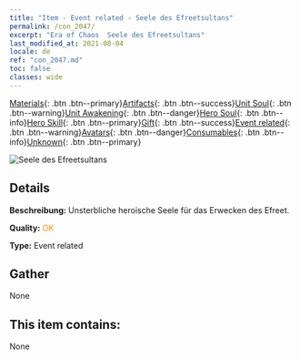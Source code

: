 ```yaml
---
title: "Item - Event related - Seele des Efreetsultans"
permalink: /con_2047/
excerpt: "Era of Chaos  Seele des Efreetsultans"
last_modified_at: 2021-08-04
locale: de
ref: "con_2047.md"
toc: false
classes: wide
---
```

 [Materials](/ItemsDE/){: .btn .btn--primary}[Artifacts](/ItemsDE/Artifacts/){: .btn .btn--success}[Unit Soul](/ItemsDE/UnitSoul/){: .btn .btn--warning}[Unit Awakening](/ItemsDE/UnitAwakening/){: .btn .btn--danger}[Hero Soul](/ItemsDE/HeroSoul/){: .btn .btn--info}[Hero Skill](/ItemsDE/HeroSkill/){: .btn .btn--primary}[Gift](/ItemsDE/Gift/){: .btn .btn--success}[Event related](/ItemsDE/Events/){: .btn .btn--warning}[Avatars](/ItemsDE/Avatars/){: .btn .btn--danger}[Consumables](/ItemsDE/Consumables/){: .btn .btn--info}[Unknown](/ItemsDE/Unknown/){: .btn .btn--primary}

 ![Seele des Efreetsultans](/images/t/juexing_506.png)

## Details
 **Beschreibung:** Unsterbliche heroische Seele für das Erwecken des Efreet.

 **Quality:** <span style="color: #FF8C00">OK</span>

 **Type:** Event related

## Gather

  None

## This item contains:

  None

